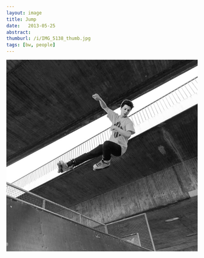 ```yaml
---
layout: image
title: Jump
date:   2013-05-25
abstract: 
thumburl: /i/IMG_5138_thumb.jpg
tags: [bw, people]
---
```

![](/i/IMG_5138.jpg)

